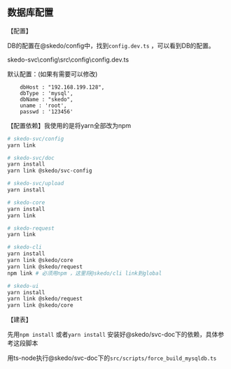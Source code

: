 ## 数据库配置



【配置】

DB的配置在@skedo/config中，找到`config.dev.ts` ，可以看到DB的配置。

skedo-svc\config\src\config\config.dev.ts

默认配置：(如果有需要可以修改)

```
	dbHost : "192.168.199.128",
	dbType : 'mysql',
	dbName : "skedo",
	uname : 'root',
	passwd : '123456'
```

【配置依赖】我使用的是将yarn全部改为npm

```bash
# skedo-svc/config
yarn link

# skedo-svc/doc
yarn install
yarn link @skedo/svc-config

# skedo-svc/upload
yarn install

# skedo-core
yarn install
yarn link

# skedo-request
yarn link

# skedo-cli
yarn install
yarn link @skedo/core
yarn link @skedo/request
npm link # 必须用npm ，这里将@skedo/cli link到global

# skedo-ui
yarn install
yarn link @skedo/request
yarn link @skedo/core
```



【建表】

先用`npm install` 或者`yarn install` 安装好@skedo/svc-doc下的依赖，具体参考这段脚本

用ts-node执行@skedo/svc-doc下的`src/scripts/force_build_mysqldb.ts`





















